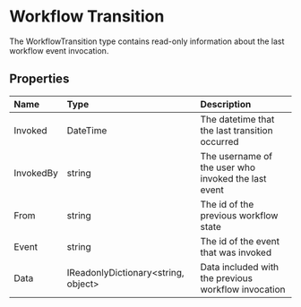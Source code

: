 # Workflow Transition

The WorkflowTransition type contains read-only information about the last workflow event invocation.

## Properties

| Name | Type | Description |
| :--- | :--- | :---------- |
| Invoked | DateTime | The datetime that the last transition occurred |
| InvokedBy | string | The username of the user who invoked the last event |
| From | string | The id of the previous workflow state |
| Event | string | The id of the event that was invoked |
| Data | IReadonlyDictionary&lt;string, object&gt; | Data included with the previous workflow invocation |
